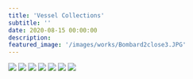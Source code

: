 ```yaml
---
title: 'Vessel Collections'
subtitle: ''
date: 2020-08-15 00:00:00
description: 
featured_image: '/images/works/Bombard2close3.JPG'
---
```


<div class="gallery" data-columns="3">
	<img src="/images/works/Bombard1(3).JPG">
	<img src="/images/works/Bombard2portrait1(2).JPG">
	<img src="/images/works/Bombard2close6.JPG">
	<img src="/images/works/Bombard2close3.JPG">
	<img src="/images/works/Bombard3.JPG">
	<img src="/images/works/Hex1.JPG">
	<img src="/images/works/Hex2.JPG">
</div>
